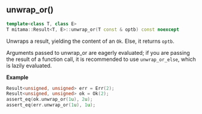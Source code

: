 ## unwrap_or()

```cpp
template<class T, class E>
T mitama::Result<T, E>::unwrap_or(T const & optb) const noexcept
```

Unwraps a result, yielding the content of an `Ok`. Else, it returns `optb`.

Arguments passed to unwrap_or are eagerly evaluated; if you are passing the result of a function call, it is recommended to use `unwrap_or_else`, which is lazily evaluated.

**Example**

```cpp
Result<unsigned, unsigned> err = Err(2);
Result<unsigned, unsigned> ok = Ok(2);
assert_eq(ok.unwrap_or(1u), 2u);
assert_eq(err.unwrap_or(1u), 1u);
```
